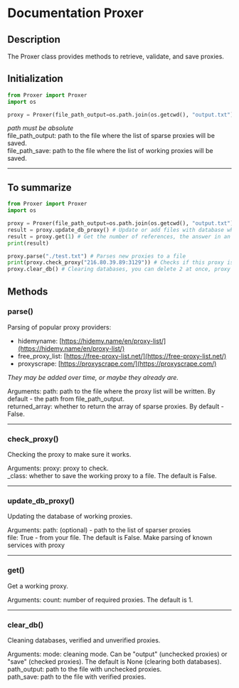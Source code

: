 # Documentation Proxer

## Description
The Proxer class provides methods to retrieve, validate, and save proxies.

## Initialization
```python
from Proxer import Proxer
import os

proxy = Proxer(file_path_output=os.path.join(os.getcwd(), "output.txt"), file_path_save=os.path.join(os.getcwd(), "save.txt"))
```

*path must be absolute*
<br/>
file_path_output: path to the file where the list of sparse proxies will be saved.
<br/>
file_path_save: path to the file where the list of working proxies will be saved.

---

## To summarize
```python
from Proxer import Proxer
import os

proxy = Proxer(file_path_output=os.path.join(os.getcwd(), "output.txt"), file_path_save=os.path.join(os.getcwd(), "save.txt"))
result = proxy.update_db_proxy() # Update or add files with database where you can mix proxy servers database
result = proxy.get(1) # Get the number of references, the answer in an array
print(result)

proxy.parse("./test.txt") # Parses new proxies to a file
print(proxy.check_proxy("216.80.39.89:3129")) # Checks if this proxy is working
proxy.clear_db() # Clearing databases, you can delete 2 at once, proxy list and verified proxy list
```

## Methods

### parse()
Parsing of popular proxy providers:

- hidemyname: [https://hidemy.name/en/proxy-list/](https://hidemy.name/en/proxy-list/)
- free_proxy_list: [https://free-proxy-list.net/](https://free-proxy-list.net/) 
- proxyscrape: [https://proxyscrape.com/](https://proxyscrape.com/)  

*They may be added over time, or maybe they already are.*

Arguments:
path: path to the file where the proxy list will be written. By default - the path from file_path_output.
<br/>
returned_array: whether to return the array of sparse proxies. By default - False.


---
### check_proxy()
Checking the proxy to make sure it works.

Arguments:
proxy: proxy to check.
<br/>
_class: whether to save the working proxy to a file. The default is False.


---
### update_db_proxy()
Updating the database of working proxies.

Arguments:
path: (optional) - path to the list of sparser proxies
<br/>
file: True - from your file. The default is False. Make parsing of known services with proxy


---
### get()
Get a working proxy.

Arguments:
count: number of required proxies. The default is 1.

---
### clear_db()
Cleaning databases, verified and unverified proxies.

Arguments:
mode: cleaning mode. Can be "output" (unchecked proxies) or "save" (checked proxies). The default is None (clearing both databases).
<br/>
path_output: path to the file with unchecked proxies.
<br/>
path_save: path to the file with verified proxies.